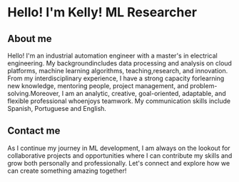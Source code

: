 # Hello! I'm Kelly! ML Researcher

## About me
Hello! I'm an industrial automation engineer with a master's in electrical engineering. My backgroundincludes data processing and analysis on cloud platforms, machine learning algorithms, teaching,research, and innovation. From my interdisciplinary experience, I have a strong capacity forlearning new knowledge, mentoring people, project management, and problem-solving.Moreover, I am an analytic, creative, goal-oriented, adaptable, and flexible professional whoenjoys teamwork. My communication skills include Spanish, Portuguese and English.


## Contact me
As I continue my journey in ML development, I am always on the lookout for collaborative projects and opportunities where I can contribute my skills and grow both personally and professionally. Let's connect and explore how we can create something amazing together!

